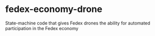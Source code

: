 # fedex-economy-drone
State-machine code that gives Fedex drones the ability for automated participation in the Fedex economy
